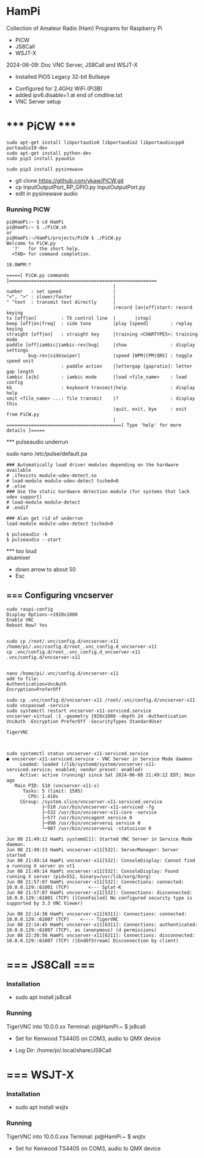 # HamPi
Collection of Amateur Radio (Ham) Programs for Raspberry Pi

- PiCW
- JS8Call
- WSJT-X


2024-06-09: Doc VNC Server, JS8Call and WSJT-X



* Installed PiOS Legacy 32-bit Bullseye  
- Configured for 2.4GHz WiFi  (Pi3B)  
- added ipv6.disable=1 at end of cmdline.txt  
- VNC Server setup


# *** PiCW ***  


```
sudo apt-get install libportaudio0 libportaudio2 libportaudiocpp0 portaudio19-dev
sudo apt-get install python-dev 
sudo pip3 install pyaudio

sudo pip3 install pysinewave
```


- git clone https://github.com/ykaw/PiCW.git  
- cp InputOutputPort_RP_GPIO.py InputOutputPort.py  
- edit in pysinewave audio  


### Running PiCW

```
pi@HamPi:~ $ cd HamPi
pi@HamPi:~ $ ./PiCW.sh
or
pi@HamPi:~/HamPi/projects/PiCW $ ./PiCW.py
Welcome to PiCW.py
  '?'   for the short help.
  <TAB> for command completion.

18.0WPM:?

=====[ PiCW.py commands ]======================================================
                                       |
number   : set speed                   |
"<", ">" : slower/faster               |
" "text  : transmit text directly      |
                                       |record [on|off|start: record keying
tx [off|on]         : TX control line  |       |stop]
beep [off|on|freq]  : side tone        |play [speed]        : replay keying
straight [off|on]   : straight key     |training <CHARTYPES>: training mode
paddle [off|iambic|iambic-rev|bug|     |show                : display settings
        bug-rev|sideswiper]            |speed [WPM|CPM|QRS] : toggle speed unit
                    : paddle action    |lettergap [gapratio]: letter gap length
iambic [a|b]        : iambic mode      |load <file_name>    : load config
kb                  : keyboard transmit|help                : display help
xmit <file_name> ...: file transmit    |?                   : display this
                                       |quit, exit, bye     : exit from PiCW.py
                                       |
==========================================[ Type 'help' for more details ]=====

```


*** pulseaudio underrun  

sudo nano /etc/pulse/default.pa  

```
### Automatically load driver modules depending on the hardware available
# .ifexists module-udev-detect.so
# load-module module-udev-detect tsched=0
# .else
### Use the static hardware detection module (for systems that lack udev support)
# load-module module-detect
# .endif

### Alan get rid of underrun
load-module module-udev-detect tsched=0

$ pulseaudio -k
$ pulseaudio --start
```

*** too loud  
alsamixer  
- down arrow to about 50  
- Esc  



## === Configuring vncserver

```
sudo raspi-config
Display Options->1920x1080
Enable VNC
Reboot Now? Yes


sudo cp /root/.vnc/config.d/vncserver-x11 /home/pi/.vnc/config.d/root_.vnc_config.d_vncserver-x11
cp .vnc/config.d/root_.vnc_config.d_vncserver-x11 .vnc/config.d/vncserver-x11


nano /home/pi/.vnc/config.d/vncserver-x11
add to file:
Authentication=VncAuth
Encryption=PreferOff

sudo cp .vnc/config.d/vncserver-x11 /root/.vnc/config.d/vncserver-x11
sudo vncpasswd -service
sudo systemctl restart vncserver-x11-serviced.service
vncserver-virtual :1 -geometry 1920x1080 -depth 24 -Authentication VncAuth -Encryption PreferOff -SecurityTypes StandardUser

TigerVNC



sudo systemctl status vncserver-x11-serviced.service 
● vncserver-x11-serviced.service - VNC Server in Service Mode daemon
     Loaded: loaded (/lib/systemd/system/vncserver-x11-serviced.service; enabled; vendor preset: enabled)
     Active: active (running) since Sat 2024-06-08 21:49:12 EDT; 9min ago
   Main PID: 510 (vncserver-x11-s)
      Tasks: 5 (limit: 1595)
        CPU: 1.418s
     CGroup: /system.slice/vncserver-x11-serviced.service
             ├─510 /usr/bin/vncserver-x11-serviced -fg
             ├─532 /usr/bin/vncserver-x11-core -service
             ├─577 /usr/bin/vncagent service 0
             ├─898 /usr/bin/vncserverui service 0
             └─907 /usr/bin/vncserverui -statusicon 0

Jun 08 21:49:12 HamPi systemd[1]: Started VNC Server in Service Mode daemon.
Jun 08 21:49:13 HamPi vncserver-x11[532]: ServerManager: Server started
Jun 08 21:49:14 HamPi vncserver-x11[532]: ConsoleDisplay: Cannot find a running X server on vt1
Jun 08 21:49:14 HamPi vncserver-x11[532]: ConsoleDisplay: Found running X server (pid=552, binary=/usr/lib/xorg/Xorg)
Jun 08 21:57:07 HamPi vncserver-x11[532]: Connections: connected: 10.0.0.129::61001 (TCP)       <--- Splat-K  
Jun 08 21:57:07 HamPi vncserver-x11[532]: Connections: disconnected: 10.0.0.129::61001 (TCP) ([ConnFailed] No configured security type is supported by 3.3 VNC Viewer)

Jun 08 22:14:38 HamPi vncserver-x11[6311]: Connections: connected: 10.0.0.129::61007 (TCP)    <---- TigerVNC
Jun 08 22:14:45 HamPi vncserver-x11[6311]: Connections: authenticated: 10.0.0.129::61007 (TCP), as (anonymous) (d permissions)
Jun 08 22:30:56 HamPi vncserver-x11[6311]: Connections: disconnected: 10.0.0.129::61007 (TCP) ([EndOfStream] Disconnection by client)
```


# === JS8Call ===

### Installation
- sudo apt install js8call

### Running

TigerVNC into 10.0.0.xx
Terminal: pi@HamPi:~ $ js8call


- Set for Kenwood TS440S on COM3, audio to QMX device

- Log Dir:  /home/pi/.local/share/JS8Call


# === WSJT-X

### Installation
- sudo apt install wsjtx


### Running 
TigerVNC into 10.0.0.xxx
Terminal: pi@HamPi:~ $ wsjtx


- Set for Kenwood TS440S on COM3, audio to QMX device
